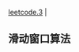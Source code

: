 [leetcode.3](https://leetcode.cn/problems/longest-substring-without-repeating-characters/description/) | 

## 滑动窗口算法


